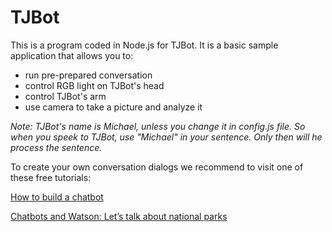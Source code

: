 # TJBot

This is a program coded in Node.js for TJBot.  It is a basic sample application that allows you to:
* run pre-prepared conversation
* control RGB light on TJBot's head
* control TJBot's arm
* use camera to take a picture and analyze it


_Note: TJBot's name is Michael, unless you change it in config.js file. So when you speek to TJBot, use "Michael" in your sentence. Only then will he process the sentence._


To create your own conversation dialogs we recommend to visit one of these free tutorials:

[How to build a chatbot](https://cognitiveclass.ai/courses/how-to-build-a-chatbot/)

[Chatbots and Watson: Let’s talk about national parks](https://developer.ibm.com/courses/all/chatbots-watson-lets-talk-national-parks/)
